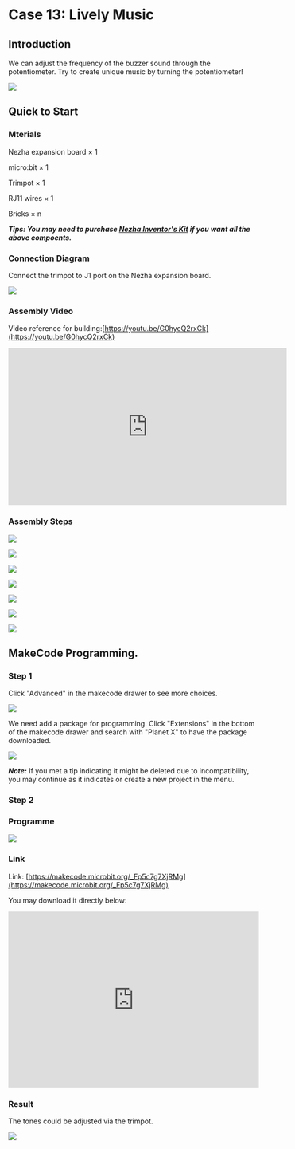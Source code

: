 # Case 13: Lively Music 

## Introduction 

We can adjust the frequency of the buzzer sound through the potentiometer. Try to create unique music by turning the potentiometer!

![](./images/case_13_01.png)


## Quick to Start 


### Mterials 

Nezha expansion board × 1

micro:bit × 1

Trimpot  × 1

RJ11 wires × 1

Bricks × n


***Tips: You may need to purchase [Nezha Inventor's Kit](https://www.elecfreaks.com/nezha-inventor-s-kit-for-micro-bit-without-micro-bit-board.html) if you want all the above compoents.***

### Connection Diagram 

Connect the trimpot to J1 port on the Nezha expansion board. 


![](./images/case_13_03.png)


### Assembly Video


Video reference for building:[https://youtu.be/G0hycQ2rxCk](https://youtu.be/G0hycQ2rxCk)

<iframe width="560" height="315" src="https://www.youtube.com/embed/G0hycQ2rxCk" frameborder="0" allow="accelerometer; autoplay; clipboard-write; encrypted-media; gyroscope; picture-in-picture" allowfullscreen></iframe>


### Assembly Steps

![](./images/case_step_13_01.png)

![](./images/case_step_13_02.png)

![](./images/case_step_13_03.png)

![](./images/case_step_13_04.png)

![](./images/case_step_13_05.png)

![](./images/case_step_13_06.png)

![](./images/case_step_13_07.png)




## MakeCode Programming. 



### Step 1


Click  "Advanced" in the makecode drawer to see more choices. 

![](./images/case_01_10.png)

We need add a package for programming. Click "Extensions" in the bottom of the makecode drawer and search with "Planet X" to have the package downloaded. 

![](./images/case_01_11.png)

***Note:*** If you met a tip indicating it might be deleted due to incompatibility, you may continue as it indicates or create a new project in the menu. 

### Step 2

### Programme 

![](./images/case_13_15.png)


### Link
Link: [https://makecode.microbit.org/_Fp5c7g7XjRMg](https://makecode.microbit.org/_Fp5c7g7XjRMg)

You may download it directly below: 

<div style="position:relative;height:0;padding-bottom:70%;overflow:hidden;"><iframe style="position:absolute;top:0;left:0;width:100%;height:100%;" src="https://makecode.microbit.org/#pub:_Fp5c7g7XjRMg" frameborder="0" sandbox="allow-popups allow-forms allow-scripts allow-same-origin"></iframe></div>  


### Result
The tones could be adjusted via the trimpot. 

![](./images/case-gif-13.gif)
